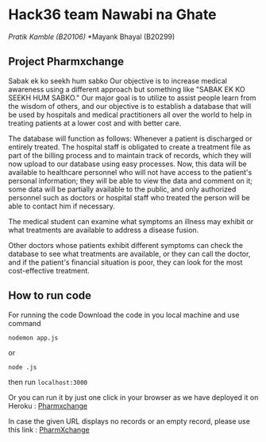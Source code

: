 # Hack36 team Nawabi na Ghate

*Pratik Kamble   (B20106)*
*Mayank Bhayal   (B20299)

## Project Pharmxchange
Sabak ek ko seekh hum sabko
Our objective is to increase medical awareness using a different approach but something like "SABAK EK KO SEEKH HUM SABKO." Our major goal is to utilize to assist people learn from the wisdom of others, and our objective is to establish a database that will be used by hospitals and medical practitioners all over the world to help in treating patients at a lower cost and with better care.

The database will function as follows:
Whenever a patient is discharged or entirely treated. The hospital staff is obligated to create a treatment file as part of the billing process and to maintain track of records, which they will now upload to our database using easy processes. Now, this data will be available to healthcare personnel who will not have access to the patient's personal information; they will be able to view the data and comment on it; some data will be partially available to the public, and only authorized personnel such as doctors or hospital staff who treated the person will be able to contact him if necessary.

The medical student can examine what symptoms an illness may exhibit or what treatments are available to address a disease fusion.

Other doctors whose patients exhibit different symptoms can check the database to see what treatments are available, or they can call the doctor, and if the patient's financial situation is poor, they can look for the most cost-effective treatment.

## How to run code 
For running the code 
Download the code in you local machine and use command

```nodemon app.js```

or

```node .js```

then run `localhost:3000` 

Or you can run it by just one click in your browser as we have deployed it on Heroku :  [Pharmxchange](https://pharm-xchange.herokuapp.com/)

In case the given URL displays no records or an empty record, please use this link :  [PharmXchange](https://pharmexchnage.herokuapp.com/)
